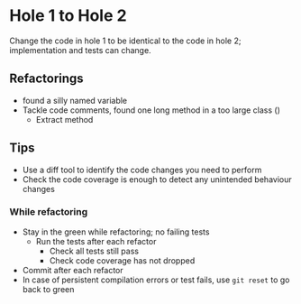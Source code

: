# Hole 1 to Hole 2

Change the code in hole 1 to be identical to the code in hole 2; implementation and tests can change.

## Refactorings

- found a silly named variable
- Tackle code comments, found one long method in a too large class ()
  - Extract method

## Tips

- Use a diff tool to identify the code changes you need to perform
- Check the code coverage is enough to detect any unintended behaviour changes

### While refactoring

- Stay in the green while refactoring; no failing tests
  - Run the tests after each refactor
    - Check all tests still pass
    - Check code coverage has not dropped
- Commit after each refactor
- In case of persistent compilation errors or test fails, use `git reset` to go back to green
